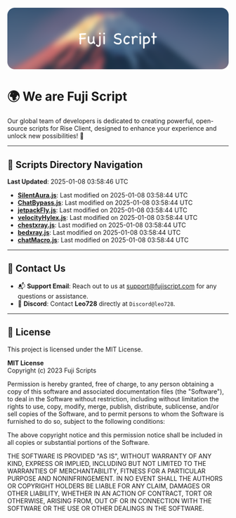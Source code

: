 ![Banner](.github/b.webp)

# 🌍 **We are Fuji Script**

Our global team of developers is dedicated to creating powerful, open-source scripts for Rise Client, designed to enhance your experience and unlock new possibilities! 🌟

---
<!-- SCRIPTS_NAVIGATION_START -->
## 📂 **Scripts Directory Navigation**

**Last Updated**: 2025-01-08 03:58:46 UTC

- **[SilentAura.js](scripts/SilentAura.js)**: Last modified on 2025-01-08 03:58:44 UTC
- **[ChatBypass.js](scripts/ChatBypass.js)**: Last modified on 2025-01-08 03:58:44 UTC
- **[jetpackFly.js](scripts/jetpackFly.js)**: Last modified on 2025-01-08 03:58:44 UTC
- **[velocityHylex.js](scripts/velocityHylex.js)**: Last modified on 2025-01-08 03:58:44 UTC
- **[chestxray.js](scripts/chestxray.js)**: Last modified on 2025-01-08 03:58:44 UTC
- **[bedxray.js](scripts/bedxray.js)**: Last modified on 2025-01-08 03:58:44 UTC
- **[chatMacro.js](scripts/chatMacro.js)**: Last modified on 2025-01-08 03:58:44 UTC

<!-- SCRIPTS_NAVIGATION_END -->

---

## 💬 **Contact Us**  
- 📬 **Support Email**: Reach out to us at [support@fujiscript.com](mailto:support@fujiscript.com) for any questions or assistance.  
- 💬 **Discord**: Contact **Leo728** directly at `Discord@leo728`.

---

## 📜 **License**

This project is licensed under the MIT License.  

**MIT License**  
Copyright (c) 2023 Fuji Scripts  

Permission is hereby granted, free of charge, to any person obtaining a copy of this software and associated documentation files (the "Software"), to deal in the Software without restriction, including without limitation the rights to use, copy, modify, merge, publish, distribute, sublicense, and/or sell copies of the Software, and to permit persons to whom the Software is furnished to do so, subject to the following conditions:  

The above copyright notice and this permission notice shall be included in all copies or substantial portions of the Software.  

THE SOFTWARE IS PROVIDED "AS IS", WITHOUT WARRANTY OF ANY KIND, EXPRESS OR IMPLIED, INCLUDING BUT NOT LIMITED TO THE WARRANTIES OF MERCHANTABILITY, FITNESS FOR A PARTICULAR PURPOSE AND NONINFRINGEMENT. IN NO EVENT SHALL THE AUTHORS OR COPYRIGHT HOLDERS BE LIABLE FOR ANY CLAIM, DAMAGES OR OTHER LIABILITY, WHETHER IN AN ACTION OF CONTRACT, TORT OR OTHERWISE, ARISING FROM, OUT OF OR IN CONNECTION WITH THE SOFTWARE OR THE USE OR OTHER DEALINGS IN THE SOFTWARE.  
